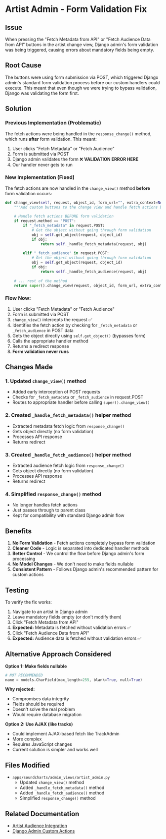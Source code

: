 # Artist Admin - Form Validation Fix

## Issue

When pressing the "Fetch Metadata from API" or "Fetch Audience Data from API" buttons in the artist change view, Django admin's form validation was being triggered, causing errors about mandatory fields being empty.

## Root Cause

The buttons were using form submission via POST, which triggered Django admin's standard form validation process before our custom handlers could execute. This meant that even though we were trying to bypass validation, Django was validating the form first.

## Solution

### Previous Implementation (Problematic)

The fetch actions were being handled in the `response_change()` method, which runs **after** form validation. This meant:

1. User clicks "Fetch Metadata" or "Fetch Audience"
2. Form is submitted via POST
3. Django admin validates the form ❌ **VALIDATION ERROR HERE**
4. Our handler never gets to run

### New Implementation (Fixed)

The fetch actions are now handled in the `change_view()` method **before** form validation occurs:

```python
def change_view(self, request, object_id, form_url="", extra_context=None):
    """Add custom buttons to the change view and handle fetch actions before form validation"""
    
    # Handle fetch actions BEFORE form validation
    if request.method == "POST":
        if "_fetch_metadata" in request.POST:
            # Get the object without going through form validation
            obj = self.get_object(request, object_id)
            if obj:
                return self._handle_fetch_metadata(request, obj)
        
        elif "_fetch_audience" in request.POST:
            # Get the object without going through form validation
            obj = self.get_object(request, object_id)
            if obj:
                return self._handle_fetch_audience(request, obj)
    
    # ... rest of the method
    return super().change_view(request, object_id, form_url, extra_context)
```

### Flow Now:

1. User clicks "Fetch Metadata" or "Fetch Audience"
2. Form is submitted via POST
3. `change_view()` intercepts the request ✅
4. Identifies the fetch action by checking for `_fetch_metadata` or `_fetch_audience` in POST data
5. Gets the object directly using `self.get_object()` (bypasses form)
6. Calls the appropriate handler method
7. Returns a redirect response
8. **Form validation never runs**

## Changes Made

### 1. Updated `change_view()` method
- Added early interception of POST requests
- Checks for `_fetch_metadata` or `_fetch_audience` in request.POST
- Routes to appropriate handler before calling `super().change_view()`

### 2. Created `_handle_fetch_metadata()` helper method
- Extracted metadata fetch logic from `response_change()`
- Gets object directly (no form validation)
- Processes API response
- Returns redirect

### 3. Created `_handle_fetch_audience()` helper method
- Extracted audience fetch logic from `response_change()`
- Gets object directly (no form validation)
- Processes API response
- Returns redirect

### 4. Simplified `response_change()` method
- No longer handles fetch actions
- Just passes through to parent class
- Kept for compatibility with standard Django admin flow

## Benefits

1. **No Form Validation** - Fetch actions completely bypass form validation
2. **Cleaner Code** - Logic is separated into dedicated handler methods
3. **Better Control** - We control the flow before Django admin's form processing
4. **No Model Changes** - We don't need to make fields nullable
5. **Consistent Pattern** - Follows Django admin's recommended pattern for custom actions

## Testing

To verify the fix works:

1. Navigate to an artist in Django admin
2. Leave mandatory fields empty (or don't modify them)
3. Click "Fetch Metadata from API"
4. **Expected:** Metadata is fetched without validation errors ✅
5. Click "Fetch Audience Data from API"
6. **Expected:** Audience data is fetched without validation errors ✅

## Alternative Approach Considered

**Option 1: Make fields nullable**
```python
# NOT RECOMMENDED
name = models.CharField(max_length=255, blank=True, null=True)
```

**Why rejected:**
- Compromises data integrity
- Fields should be required
- Doesn't solve the real problem
- Would require database migration

**Option 2: Use AJAX (like tracks)**
- Could implement AJAX-based fetch like TrackAdmin
- More complex
- Requires JavaScript changes
- Current solution is simpler and works well

## Files Modified

- `apps/soundcharts/admin_views/artist_admin.py`
  - Updated `change_view()` method
  - Added `_handle_fetch_metadata()` method
  - Added `_handle_fetch_audience()` method
  - Simplified `response_change()` method

## Related Documentation

- [Artist Audience Integration](artist_audience_integration.md)
- [Django Admin Custom Actions](https://docs.djangoproject.com/en/stable/ref/contrib/admin/actions/)

